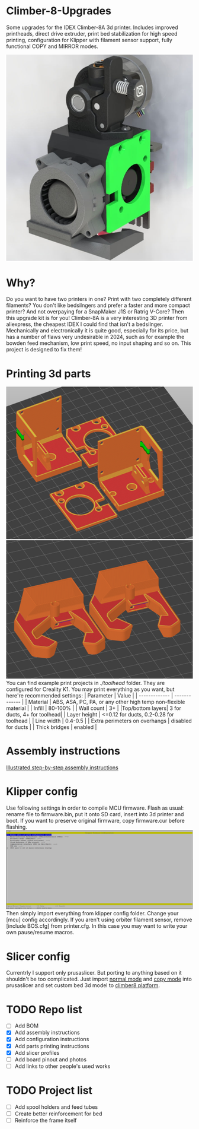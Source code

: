 # Climber-8-Upgrades
Some upgrades for the IDEX Climber-8A 3d printer. Includes improved printheads, direct drive extruder, print bed stabilization for high speed printing, configuration for Klipper with filament sensor support, fully functional COPY and MIRROR modes. 

![Toolhead render](/pics/toolhead_render_1.JPG)

# Why?
Do you want to have two printers in one? Print with two completely different filaments? You don't like bedsilngers and prefer a faster and more compact printer? And not overpaying for a SnapMaker J1S or Ratrig V-Core? Then this upgrade kit is for you! Climber-8A is a very interesting 3D printer from aliexpress, the cheapest IDEX I could find that isn't a bedsilnger. Mechanically and electronically it is quite good, especially for its price, but has a number of flaws very undesirable in 2024, such as for example the bowden feed mechanism, low print speed, no input shaping and so on. This project is designed to fix them! 

# Printing 3d parts
![Head parts](./pics/head_parts.png)
![Cooling ducts](./pics/cooling%20ducts.png)
You can find example print projects in *./toolhead* folder. They are configured for Creality K1. You may print everything as you want, but here're recommended settings:
| Parameter  | Value |
| ------------- | ------------- |
| Material  | ABS, ASA, PC, PA, or any other high temp non-flexible material  |
| Infill  | 80-100%  |
| Wall count | 3+ |
|Top/bottom layers| 3 for ducts, 4+ for toolhead|
| Layer height | <=0.12 for ducts, 0.2-0.28 for toolhead |
| Line width | 0.4-0.5 |
| Extra perimeters on overhangs | disabled for ducts |
| Thick bridges | enabled |

# Assembly instructions
[Illustrated step-by-step assembly instructions](assembly.md)

# Klipper config
Use following settings in order to compile MCU firmware. Flash as usual: rename file to firmware.bin, put it onto SD card, insert into 3d printer and boot. If you want to preserve original firmware, copy firmware.cur before flashing.
![MCU config](./pics/mcu_firmware_config.png)
Then simply import everything from klipper config folder. Change your [mcu] config accordingly. If you aren't using orbiter filament sensor, remove [include BOS.cfg] from printer.cfg. In this case you may want to write your own pause/resume macros. 


# Slicer config
Currentrly I support only prusaslicer. But porting to anything based on it shouldn't be too complicated.
Just import [normal mode](./prusaslicer%20config/config_normal_mode.ini) and [copy mode](./prusaslicer%20config/config_copy_mode.ini) into prusaslicer and set custom bed 3d model to [climber8 platform](./prusaslicer%20config/climber8_platform.STL).

# TODO Repo list
- [ ] Add BOM
- [X] Add assembly instructions
- [x] Add configuration instructions
- [x] Add parts printing instructions
- [x] Add slicer profiles
- [ ] Add board pinout and photos
- [ ] Add links to other people's used works

# TODO Project list
- [ ] Add spool holders and feed tubes
- [ ] Create better reinforcement for bed
- [ ] Reinforce the frame itself
